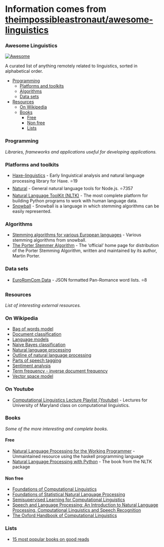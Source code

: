 # Information comes from [theimpossibleastronaut/awesome-linguistics](https://github.com/theimpossibleastronaut/awesome-linguistics)
### Awesome Linguistics
[![Awesome](https://cdn.rawgit.com/sindresorhus/awesome/d7305f38d29fed78fa85652e3a63e154dd8e8829/media/badge.svg)](https://github.com/sindresorhus/awesome)

A curated list of anything remotely related to linguistics, sorted in alphabetical order.

- [Programming](#programming)
    - [Platforms and toolkits](#platforms-and-toolkits)
    - [Algorithms](#algorithms)
    - [Data sets](#data-sets)
- [Resources](#resources)
    - [On Wikipedia](#on-wikipedia)
    - [Books](#books)
        - [Free](#free)
        - [Non free](#non-free)
        - [Lists](#lists)

### Programming
*Libraries, frameworks and applications useful for developing applications.*

### Platforms and toolkits
* [Haxe-linguistics](https://github.com/sexybiggetje/haxe-linguistics) - Early linguistical analysis and natural language processing library for Haxe. :star:19
* [Natural](https://github.com/NaturalNode/natural) - General natural language tools for Node.js. :star:7357
* [Natural Language ToolKit (NLTK)](http://www.nltk.org/) - The most complete platform for building Python programs to work with human language data.
* [Snowball](http://snowball.tartarus.org/) - Snowball is a language in which stemming algorithms can be easily represented.

### Algorithms
* [Stemming algorithms for various European languages](http://snowball.tartarus.org/texts/stemmersoverview.html) - Various stemming algorithms from snowball.
* [The Porter Stemmer Algorithm](http://tartarus.org/martin/PorterStemmer/) - The ‘official’ home page for distribution of the Porter Stemming Algorithm, written and maintained by its author, Martin Porter.

### Data sets
* [EuroRomCom Data](https://github.com/kirkins/euroromcom) - JSON formatted Pan-Romance word lists. :star:8

### Resources
*List of interesting external resources.*

### On Wikipedia
* [Bag of words model](http://en.wikipedia.org/wiki/Bag-of-words_model)
* [Document classification](http://en.wikipedia.org/wiki/Document_classification)
* [Language models](http://en.wikipedia.org/wiki/Language_model)
* [Naive Bayes classification](http://en.wikipedia.org/wiki/Naive_Bayes_classifier)
* [Natural language processing](http://en.wikipedia.org/wiki/Natural_language_processing)
* [Outline of natural language processing](http://en.wikipedia.org/wiki/Outline_of_natural_language_processing)
* [Parts of speech tagging](http://en.wikipedia.org/wiki/Part-of-speech_tagging)
* [Sentiment analysis](http://en.wikipedia.org/wiki/Sentiment_analysis)
* [Term frequency - inverse document frequency](http://en.wikipedia.org/wiki/Tf%E2%80%93idf)
* [Vector space model](http://en.wikipedia.org/wiki/Vector_space_model)

### On Youtube
* [Computational Linguistics Lecture Playlist (Youtube)](https://www.youtube.com/playlist?list=PLegWUnz91WfuPebLI97-WueAP90JO-15i) - Lectures for University of Maryland class on computational linguistics.

### Books
*Some of the more interesting and complete books.*

#### Free
* [Natural Language Processing for the Working Programmer](https://github.com/nlpwp) - Unmaintained resource using the haskell programming language
* [Natural Language Processing with Python](http://www.nltk.org/book/) - The book from the NLTK package

#### Non free
* [Foundations of Computational Linguistics](http://books.google.com/books?id=o9iGAgAAQBAJ&dq=Foundations+of+Computational+Linguistics&hl=nl&source=gbs_navlinks_s)
* [Foundations of Statistical Natural Language Processing](https://books.google.nl/books?id=YiFDxbEX3SUC)
* [Semisupervised Learning for Computational Linguistics](http://books.google.com/books/about/Semisupervised_Learning_for_Computationa.html?id=VCd67cGB_rAC&redir_esc=y)
* [Speech and Language Processing: An Introduction to Natural Language Processing, Computational Linguistics and Speech Recognition](https://books.google.nl/books?id=fZmj5UNK8AQC)
* [The Oxford Handbook of Computational Linguistics](http://www.oxfordhandbooks.com/view/10.1093/oxfordhb/9780199276349.001.0001/oxfordhb-9780199276349)

### Lists
* [15 most popular books on good reads](http://www.goodreads.com/shelf/show/natural-language-processing)

